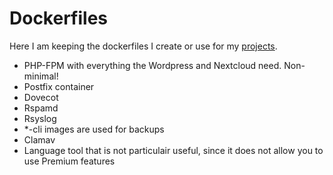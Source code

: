 # Dockerfiles

Here I am keeping the dockerfiles I create or use for my [projects](https://github.com/shaman007/home-k3s).

- PHP-FPM with everything the Wordpress and Nextcloud need. Non-minimal!
- Postfix container
- Dovecot
- Rspamd
- Rsyslog
- \*-cli images are used for backups
- Clamav
- Language tool that is not particulair useful, since it does not allow you to use Premium features